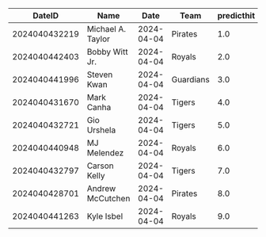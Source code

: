 DateID         |  Name               |  Date        |  Team       |  predicthit  |  predicthitproba     |  hitbool  |  Last7DaysAVG  |  Last15DaysAVG  |  Last30DaysAVG
---------------|---------------------|--------------|-------------|--------------|----------------------|-----------|----------------|-----------------|---------------
2024040432219  |  Michael A. Taylor  |  2024-04-04  |  Pirates    |  1.0         |  0.6096729304316933  |  False    |  0.429         |  0.429          |  0.429
2024040442403  |  Bobby Witt Jr.     |  2024-04-04  |  Royals     |  2.0         |  0.6095197383103486  |  False    |  0.4           |  0.4            |  0.4
2024040441996  |  Steven Kwan        |  2024-04-04  |  Guardians  |  3.0         |  0.6018418574530651  |  False    |  0.353         |  0.353          |  0.353
2024040431670  |  Mark Canha         |  2024-04-04  |  Tigers     |  4.0         |  0.5992417434505076  |  False    |  0.308         |  0.308          |  0.308
2024040432721  |  Gio Urshela        |  2024-04-04  |  Tigers     |  5.0         |  0.599172267054041   |  False    |  0.375         |  0.375          |  0.375
2024040440948  |  MJ Melendez        |  2024-04-04  |  Royals     |  6.0         |  0.5983976390051658  |  False    |  0.294         |  0.294          |  0.294
2024040432797  |  Carson Kelly       |  2024-04-04  |  Tigers     |  7.0         |  0.5973974892703516  |  False    |  0.444         |  0.444          |  0.444
2024040428701  |  Andrew McCutchen   |  2024-04-04  |  Pirates    |  8.0         |  0.5969590823360492  |  False    |  0.188         |  0.188          |  0.188
2024040441263  |  Kyle Isbel         |  2024-04-04  |  Royals     |  9.0         |  0.5967824077740572  |  False    |  0.278         |  0.278          |  0.278
